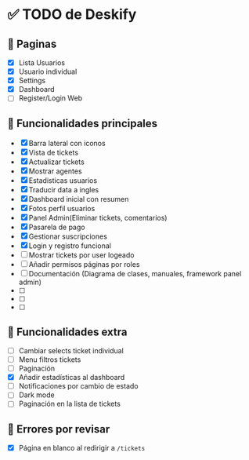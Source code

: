 # ✅ TODO de Deskify

## 📄 Paginas
- [X] Lista Usuarios
- [X] Usuario individual
- [X] Settings
- [X] Dashboard
- [ ] Register/Login Web

## 🔧 Funcionalidades principales
- [X] Barra lateral con iconos
- [X] Vista de tickets
- [X] Actualizar tickets
- [X] Mostrar agentes
- [X] Estadisticas usuarios
- [X] Traducir data a ingles
- [X] Dashboard inicial con resumen
- [X] Fotos perfil usuarios
- [X] Panel Admin(Eliminar tickets, comentarios)
- [X] Pasarela de pago
- [X] Gestionar suscripciones
- [X] Login y registro funcional
- [ ] Mostrar tickets por user logeado
- [ ] Añadir permisos páginas por roles
- [ ] Documentación (Diagrama de clases, manuales, framework panel admin)
- [ ] 
- [ ] 
- [ ] 
## 🧪 Funcionalidades extra
- [ ] Cambiar selects ticket individual
- [ ] Menu filtros tickets
- [ ] Paginación
- [X] Añadir estadísticas al dashboard
- [ ] Notificaciones por cambio de estado
- [ ] Dark mode
- [ ] Paginación en la lista de tickets

## 🐞 Errores por revisar
- [X] Página en blanco al redirigir a `/tickets`
